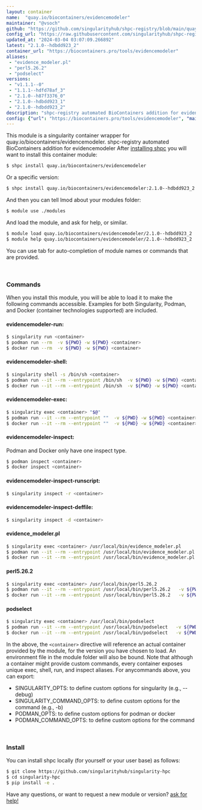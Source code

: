 ```yaml
---
layout: container
name:  "quay.io/biocontainers/evidencemodeler"
maintainer: "@vsoch"
github: "https://github.com/singularityhub/shpc-registry/blob/main/quay.io/biocontainers/evidencemodeler/container.yaml"
config_url: "https://raw.githubusercontent.com/singularityhub/shpc-registry/main/quay.io/biocontainers/evidencemodeler/container.yaml"
updated_at: "2024-03-04 03:07:09.266892"
latest: "2.1.0--hdbdd923_2"
container_url: "https://biocontainers.pro/tools/evidencemodeler"
aliases:
 - "evidence_modeler.pl"
 - "perl5.26.2"
 - "podselect"
versions:
 - "v1.1.1--0"
 - "1.1.1--hdfd78af_3"
 - "2.1.0--h87f3376_0"
 - "2.1.0--hdbdd923_1"
 - "2.1.0--hdbdd923_2"
description: "shpc-registry automated BioContainers addition for evidencemodeler"
config: {"url": "https://biocontainers.pro/tools/evidencemodeler", "maintainer": "@vsoch", "description": "shpc-registry automated BioContainers addition for evidencemodeler", "latest": {"2.1.0--hdbdd923_2": "sha256:6e2c85d58498318d7ff9664ce739100d2a495351eb8b3d65e101a47a73cd2481"}, "tags": {"v1.1.1--0": "sha256:b0bc73515c37ca268f53a50929dd4e454ee63c306da04326e04ccee736eceb31", "1.1.1--hdfd78af_3": "sha256:1b241906bc27843924e692aef5f86c73dc01734c1b8af3b43232a127608285a1", "2.1.0--h87f3376_0": "sha256:d6ccd1414e1a8ef3a93343380de1fa93a11a84d8fa3aecda341ed3b2cdac5463", "2.1.0--hdbdd923_1": "sha256:112c8e7cd384a4ce5405ca33467dff0f5cfe5b2e1978126c27e33ac717ffd91c", "2.1.0--hdbdd923_2": "sha256:6e2c85d58498318d7ff9664ce739100d2a495351eb8b3d65e101a47a73cd2481"}, "docker": "quay.io/biocontainers/evidencemodeler", "aliases": {"evidence_modeler.pl": "/usr/local/bin/evidence_modeler.pl", "perl5.26.2": "/usr/local/bin/perl5.26.2", "podselect": "/usr/local/bin/podselect"}}
---
```


This module is a singularity container wrapper for quay.io/biocontainers/evidencemodeler.
shpc-registry automated BioContainers addition for evidencemodeler
After [installing shpc](#install) you will want to install this container module:


```bash
$ shpc install quay.io/biocontainers/evidencemodeler
```

Or a specific version:

```bash
$ shpc install quay.io/biocontainers/evidencemodeler:2.1.0--hdbdd923_2
```

And then you can tell lmod about your modules folder:

```bash
$ module use ./modules
```

And load the module, and ask for help, or similar.

```bash
$ module load quay.io/biocontainers/evidencemodeler/2.1.0--hdbdd923_2
$ module help quay.io/biocontainers/evidencemodeler/2.1.0--hdbdd923_2
```

You can use tab for auto-completion of module names or commands that are provided.

<br>

### Commands

When you install this module, you will be able to load it to make the following commands accessible.
Examples for both Singularity, Podman, and Docker (container technologies supported) are included.

#### evidencemodeler-run:

```bash
$ singularity run <container>
$ podman run --rm  -v ${PWD} -w ${PWD} <container>
$ docker run --rm  -v ${PWD} -w ${PWD} <container>
```

#### evidencemodeler-shell:

```bash
$ singularity shell -s /bin/sh <container>
$ podman run --it --rm --entrypoint /bin/sh  -v ${PWD} -w ${PWD} <container>
$ docker run --it --rm --entrypoint /bin/sh  -v ${PWD} -w ${PWD} <container>
```

#### evidencemodeler-exec:

```bash
$ singularity exec <container> "$@"
$ podman run --it --rm --entrypoint ""  -v ${PWD} -w ${PWD} <container> "$@"
$ docker run --it --rm --entrypoint ""  -v ${PWD} -w ${PWD} <container> "$@"
```

#### evidencemodeler-inspect:

Podman and Docker only have one inspect type.

```bash
$ podman inspect <container>
$ docker inspect <container>
```

#### evidencemodeler-inspect-runscript:

```bash
$ singularity inspect -r <container>
```

#### evidencemodeler-inspect-deffile:

```bash
$ singularity inspect -d <container>
```


#### evidence_modeler.pl

```bash
$ singularity exec <container> /usr/local/bin/evidence_modeler.pl
$ podman run --it --rm --entrypoint /usr/local/bin/evidence_modeler.pl   -v ${PWD} -w ${PWD} <container> -c " $@"
$ docker run --it --rm --entrypoint /usr/local/bin/evidence_modeler.pl   -v ${PWD} -w ${PWD} <container> -c " $@"
```


#### perl5.26.2

```bash
$ singularity exec <container> /usr/local/bin/perl5.26.2
$ podman run --it --rm --entrypoint /usr/local/bin/perl5.26.2   -v ${PWD} -w ${PWD} <container> -c " $@"
$ docker run --it --rm --entrypoint /usr/local/bin/perl5.26.2   -v ${PWD} -w ${PWD} <container> -c " $@"
```


#### podselect

```bash
$ singularity exec <container> /usr/local/bin/podselect
$ podman run --it --rm --entrypoint /usr/local/bin/podselect   -v ${PWD} -w ${PWD} <container> -c " $@"
$ docker run --it --rm --entrypoint /usr/local/bin/podselect   -v ${PWD} -w ${PWD} <container> -c " $@"
```



In the above, the `<container>` directive will reference an actual container provided
by the module, for the version you have chosen to load. An environment file in the
module folder will also be bound. Note that although a container
might provide custom commands, every container exposes unique exec, shell, run, and
inspect aliases. For anycommands above, you can export:

 - SINGULARITY_OPTS: to define custom options for singularity (e.g., --debug)
 - SINGULARITY_COMMAND_OPTS: to define custom options for the command (e.g., -b)
 - PODMAN_OPTS: to define custom options for podman or docker
 - PODMAN_COMMAND_OPTS: to define custom options for the command

<br>

### Install

You can install shpc locally (for yourself or your user base) as follows:

```bash
$ git clone https://github.com/singularityhub/singularity-hpc
$ cd singularity-hpc
$ pip install -e .
```

Have any questions, or want to request a new module or version? [ask for help!](https://github.com/singularityhub/singularity-hpc/issues)